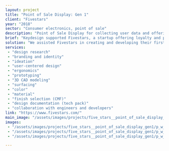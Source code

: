 ```yaml
---
layout: project
title: "Point of Sale Display: Gen 1"
client: "Fivestars"
year: "2018"
sector: "Consumer electronics, point of sale"
description: "Point of Sale Display for collecting user data and offering repeat-visit loyalty rewards."
brief: "Keydesign supported Fivestars, a startup offering loyalty and payment services to small businesses, by designing three generations of POS products as their user base increased, ultimately leading to their acquisition by SumUp. For this first product, they asked for a simple and low cost solution to trial the market."
solution: "We assisted Fivestars in creating and developing their first ever hardware product: a tablet enclosure that allowed easier customer input at point-of-sale, with a distinct Fiverstars visual identity. Our top priority was ensuring the intuitiveness and ergonomic design of the product, as it is frequently used by many people, often for the first time, emphasizing a seamless and user-friendly experience. The success of this first-generation product relied heavily on its serviceability and affordability. The product's maintenance-friendly design consists of just two easily disassembled parts."
services:
 - "design research"
 - "branding and identity"
 - "ideation"
 - "user-centered design"
 - "ergonomics"
 - "prototyping"
 - "3D CAD modeling"
 - "surfacing"
 - "color"
 - "material"
 - "finish selection (CMF)"
 - "design documentation (tech pack)"
 - "collaboration with engineers and developers"
link: "https://www.fivestars.com/"
main_image: "/assets/images/projects/five_stars__point_of_sale_display_gen1/h_w_Point of Sale Display gen1.jpg"
images:
 - "/assets/images/projects/five_stars__point_of_sale_display_gen1/p_w_Point of Sale Display gen1_01.jpg"
 - "/assets/images/projects/five_stars__point_of_sale_display_gen1/p_w_Point of Sale Display gen1_02.jpg"
 - "/assets/images/projects/five_stars__point_of_sale_display_gen1/p_w_Point of Sale Display gen1_03.jpg"

---
```

